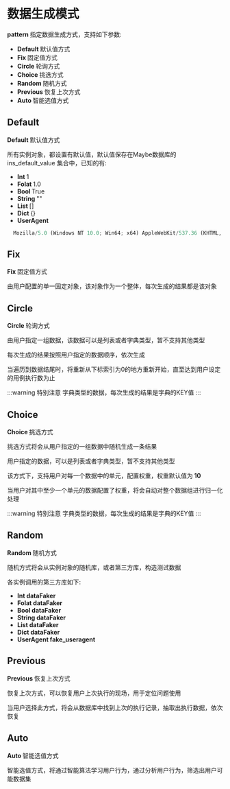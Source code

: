 # 数据生成模式

<b class="grey-bg"> pattern </b>  指定数据生成方式，支持如下参数:

* <b class="vue-color grey-bg"> Default </b>   默认值方式
* <b class="vue-color grey-bg"> Fix </b>   固定值方式
* <b class="vue-color grey-bg"> Circle </b>   轮询方式
* <b class="vue-color grey-bg"> Choice </b>   挑选方式
* <b class="vue-color grey-bg"> Random </b>   随机方式
* <b class="vue-color grey-bg"> Previous </b>   恢复上次方式
* <b class="vue-color grey-bg"> Auto </b>   智能选值方式

## Default

<b class="grey-bg"> Default </b>   默认值方式

所有实例对象，都设置有默认值，默认值保存在Maybe数据库的 ins_default_value 集合中，已知的有:

* <b class="vue-color grey-bg"> Int </b>   1
* <b class="vue-color grey-bg"> Folat </b>   1.0
* <b class="vue-color grey-bg"> Bool </b>   True
* <b class="vue-color grey-bg"> String </b>   ""
* <b class="vue-color grey-bg"> List </b>   []
* <b class="vue-color grey-bg"> Dict </b>   {}
* <b class="vue-color grey-bg"> UserAgent </b>
```python
  Mozilla/5.0 (Windows NT 10.0; Win64; x64) AppleWebKit/537.36 (KHTML, like Gecko) Chrome/74.0.3729.169 Safari/537.36
```

## Fix
<b class="grey-bg"> Fix </b>   固定值方式

由用户配置的单一固定对象，该对象作为一个整体，每次生成的结果都是该对象

## Circle
<b class="grey-bg"> Circle </b>   轮询方式

由用户指定一组数据，该数据可以是列表或者字典类型，暂不支持其他类型

每次生成的结果按照用户指定的数据顺序，依次生成

当遍历到数据结尾时，将重新从下标索引为0的地方重新开始，直至达到用户设定的用例执行数为止

:::warning 特别注意
字典类型的数据，每次生成的结果是字典的KEY值
:::

## Choice
<b class="grey-bg"> Choice </b>   挑选方式

挑选方式将会从用户指定的一组数据中随机生成一条结果

用户指定的数据，可以是列表或者字典类型，暂不支持其他类型

该方式下，支持用户对每一个数据中的单元，配置权重，权重默认值为<b class="pink-color grey-bg"> 10 </b>

当用户对其中至少一个单元的数据配置了权重，将会自动对整个数据组进行归一化处理

:::warning 特别注意
字典类型的数据，每次生成的结果是字典的KEY值
:::

## Random
<b class="grey-bg"> Random </b>   随机方式

随机方式将会从实例对象的随机库，或者第三方库，构造测试数据

各实例调用的第三方库如下:
* <b class="vue-color grey-bg"> Int </b>   <b class="pink-color grey-bg"> dataFaker </b>
* <b class="vue-color grey-bg"> Folat </b>   <b class="pink-color grey-bg"> dataFaker </b>
* <b class="vue-color grey-bg"> Bool </b>   <b class="pink-color grey-bg"> dataFaker </b>
* <b class="vue-color grey-bg"> String </b>   <b class="pink-color grey-bg"> dataFaker </b>
* <b class="vue-color grey-bg"> List </b>   <b class="pink-color grey-bg"> dataFaker </b>
* <b class="vue-color grey-bg"> Dict </b>   <b class="pink-color grey-bg"> dataFaker </b>
* <b class="vue-color grey-bg"> UserAgent </b>  <b class="pink-color grey-bg"> fake_useragent </b>

## Previous
<b class="grey-bg"> Previous </b>   恢复上次方式

恢复上次方式，可以恢复用户上次执行的现场，用于定位问题使用

当用户选择此方式，将会从数据库中找到上次的执行记录，抽取出执行数据，依次恢复

## Auto
<b class="grey-bg"> Auto </b>   智能选值方式

智能选值方式，将通过智能算法学习用户行为，通过分析用户行为，筛选出用户可能数据集